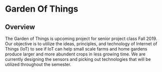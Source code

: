 # Garden Of Things
## Overview
The Garden of Things is upcoming project for senior project class Fall 2019. Our objective is to utilize the ideas, principles, and technology of Internet of Things (IoT) to see if IoT can help small scale farms and home gardens produce larger and more abundent crops in less growing time. We are currently designing the sensors and picking out technologies that will be utilized throughout the semester. 
